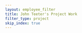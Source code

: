 ```yaml
---
layout: employee_filter
title: John Teeter's Project Work
filter_type: project
skip_index: true
---
```

